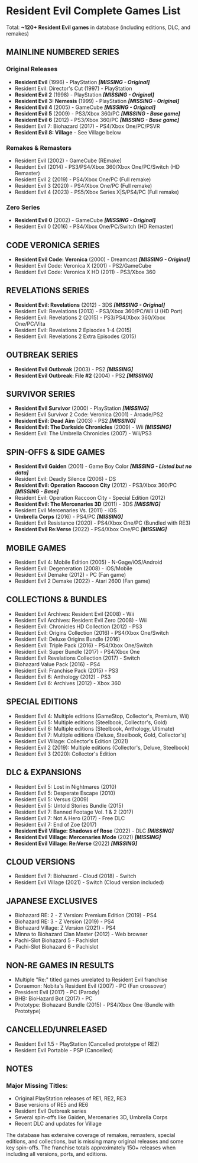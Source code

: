 # Resident Evil Complete Games List

Total: **~120+ Resident Evil games** in database (including editions, DLC, and remakes)

## MAINLINE NUMBERED SERIES

### Original Releases
- **Resident Evil** (1996) - PlayStation ***[MISSING - Original]***
- Resident Evil: Director's Cut (1997) - PlayStation
- **Resident Evil 2** (1998) - PlayStation ***[MISSING - Original]***
- **Resident Evil 3: Nemesis** (1999) - PlayStation ***[MISSING - Original]***
- **Resident Evil 4** (2005) - GameCube ***[MISSING - Original]***
- **Resident Evil 5** (2009) - PS3/Xbox 360/PC ***[MISSING - Base game]***
- **Resident Evil 6** (2012) - PS3/Xbox 360/PC ***[MISSING - Base game]***
- Resident Evil 7: Biohazard (2017) - PS4/Xbox One/PC/PSVR
- **Resident Evil 8: Village** - See Village below

### Remakes & Remasters
- Resident Evil (2002) - GameCube (REmake)
- Resident Evil (2014) - PS3/PS4/Xbox 360/Xbox One/PC/Switch (HD Remaster)
- Resident Evil 2 (2019) - PS4/Xbox One/PC (Full remake)
- Resident Evil 3 (2020) - PS4/Xbox One/PC (Full remake)
- Resident Evil 4 (2023) - PS5/Xbox Series X|S/PS4/PC (Full remake)

### Zero Series
- **Resident Evil 0** (2002) - GameCube ***[MISSING - Original]***
- Resident Evil 0 (2016) - PS4/Xbox One/PC/Switch (HD Remaster)

## CODE VERONICA SERIES
- **Resident Evil Code: Veronica** (2000) - Dreamcast ***[MISSING - Original]***
- Resident Evil Code: Veronica X (2001) - PS2/GameCube
- Resident Evil Code: Veronica X HD (2011) - PS3/Xbox 360

## REVELATIONS SERIES
- **Resident Evil: Revelations** (2012) - 3DS ***[MISSING - Original]***
- Resident Evil: Revelations (2013) - PS3/Xbox 360/PC/Wii U (HD Port)
- Resident Evil: Revelations 2 (2015) - PS3/PS4/Xbox 360/Xbox One/PC/Vita
- Resident Evil: Revelations 2 Episodes 1-4 (2015)
- Resident Evil: Revelations 2 Extra Episodes (2015)

## OUTBREAK SERIES
- **Resident Evil Outbreak** (2003) - PS2 ***[MISSING]***
- **Resident Evil Outbreak: File #2** (2004) - PS2 ***[MISSING]***

## SURVIVOR SERIES
- **Resident Evil Survivor** (2000) - PlayStation ***[MISSING]***
- Resident Evil Survivor 2 Code: Veronica (2001) - Arcade/PS2
- **Resident Evil: Dead Aim** (2003) - PS2 ***[MISSING]***
- **Resident Evil: The Darkside Chronicles** (2009) - Wii ***[MISSING]***
- Resident Evil: The Umbrella Chronicles (2007) - Wii/PS3

## SPIN-OFFS & SIDE GAMES
- **Resident Evil Gaiden** (2001) - Game Boy Color ***[MISSING - Listed but no data]***
- Resident Evil: Deadly Silence (2006) - DS
- **Resident Evil: Operation Raccoon City** (2012) - PS3/Xbox 360/PC ***[MISSING - Base]***
- Resident Evil: Operation Raccoon City - Special Edition (2012)
- **Resident Evil: The Mercenaries 3D** (2011) - 3DS ***[MISSING]***
- Resident Evil Mercenaries Vs. (2011) - iOS
- **Umbrella Corps** (2016) - PS4/PC ***[MISSING]***
- Resident Evil Resistance (2020) - PS4/Xbox One/PC (Bundled with RE3)
- **Resident Evil Re:Verse** (2022) - PS4/Xbox One/PC ***[MISSING]***

## MOBILE GAMES
- Resident Evil 4: Mobile Edition (2005) - N-Gage/iOS/Android
- Resident Evil: Degeneration (2008) - iOS/Mobile
- Resident Evil Demake (2012) - PC (Fan game)
- Resident Evil 2 Demake (2022) - Atari 2600 (Fan game)

## COLLECTIONS & BUNDLES
- Resident Evil Archives: Resident Evil (2008) - Wii
- Resident Evil Archives: Resident Evil Zero (2008) - Wii
- Resident Evil: Chronicles HD Collection (2012) - PS3
- Resident Evil: Origins Collection (2016) - PS4/Xbox One/Switch
- Resident Evil: Deluxe Origins Bundle (2016)
- Resident Evil: Triple Pack (2016) - PS4/Xbox One/Switch
- Resident Evil: Super Bundle (2017) - PS4/Xbox One
- Resident Evil Revelations Collection (2017) - Switch
- Biohazard Value Pack (2016) - PS4
- Resident Evil: Franchise Pack (2015) - PS3
- Resident Evil 6: Anthology (2012) - PS3
- Resident Evil 6: Archives (2012) - Xbox 360

## SPECIAL EDITIONS
- Resident Evil 4: Multiple editions (GameStop, Collector's, Premium, Wii)
- Resident Evil 5: Multiple editions (Steelbook, Collector's, Gold)
- Resident Evil 6: Multiple editions (Steelbook, Anthology, Ultimate)
- Resident Evil 7: Multiple editions (Deluxe, Steelbook, Gold, Collector's)
- Resident Evil Village: Collector's Edition (2021)
- Resident Evil 2 (2019): Multiple editions (Collector's, Deluxe, Steelbook)
- Resident Evil 3 (2020): Collector's Edition

## DLC & EXPANSIONS
- Resident Evil 5: Lost in Nightmares (2010)
- Resident Evil 5: Desperate Escape (2010)
- Resident Evil 5: Versus (2009)
- Resident Evil 5: Untold Stories Bundle (2015)
- Resident Evil 7: Banned Footage Vol. 1 & 2 (2017)
- Resident Evil 7: Not A Hero (2017) - Free DLC
- Resident Evil 7: End of Zoe (2017)
- **Resident Evil Village: Shadows of Rose** (2022) - DLC ***[MISSING]***
- **Resident Evil Village: Mercenaries Mode** (2021) ***[MISSING]***
- **Resident Evil Village: Re:Verse** (2022) ***[MISSING]***

## CLOUD VERSIONS
- Resident Evil 7: Biohazard - Cloud (2018) - Switch
- Resident Evil Village (2021) - Switch (Cloud version included)

## JAPANESE EXCLUSIVES
- Biohazard RE: 2 - Z Version: Premium Edition (2019) - PS4
- Biohazard RE: 3 - Z Version (2019) - PS4
- Biohazard Village: Z Version (2021) - PS4
- Minna to Biohazard Clan Master (2012) - Web browser
- Pachi-Slot Biohazard 5 - Pachislot
- Pachi-Slot Biohazard 6 - Pachislot

## NON-RE GAMES IN RESULTS
- Multiple "Re:" titled games unrelated to Resident Evil franchise
- Doraemon: Nobita's Resident Evil (2007) - PC (Fan crossover)
- President Evil (2017) - PC (Parody)
- BHB: BioHazard Bot (2017) - PC
- Prototype: Biohazard Bundle (2015) - PS4/Xbox One (Bundle with Prototype)

## CANCELLED/UNRELEASED
- Resident Evil 1.5 - PlayStation (Cancelled prototype of RE2)
- Resident Evil Portable - PSP (Cancelled)

## NOTES

### Major Missing Titles:
- Original PlayStation releases of RE1, RE2, RE3
- Base versions of RE5 and RE6
- Resident Evil Outbreak series
- Several spin-offs like Gaiden, Mercenaries 3D, Umbrella Corps
- Recent DLC and updates for Village

The database has extensive coverage of remakes, remasters, special editions, and collections, but is missing many original releases and some key spin-offs. The franchise totals approximately 150+ releases when including all versions, ports, and editions.